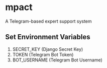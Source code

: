 # mpact

A Telegram-based expert support system

## Set Environment Variables

1. SECRET_KEY (Django Secret Key)
2. TOKEN    (Telegram Bot Token)
3. BOT_USERNAME  (Telegram Bot Username)
